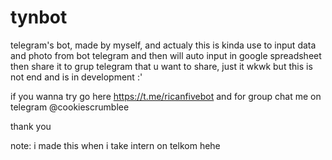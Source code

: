 # tynbot
telegram's bot, made by myself, and actualy this is kinda use to input data and photo from bot telegram and then will auto input in google spreadsheet then share it to grup telegram that u want to share, just it wkwk but this is not end and is in development :'

if you wanna try go here https://t.me/ricanfivebot
and for group chat me on telegram @cookiescrumblee

thank you

note: i made this when i take intern on telkom hehe
